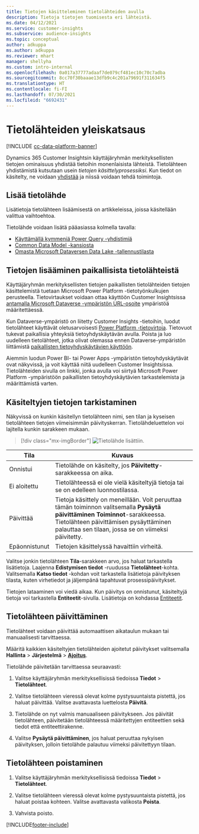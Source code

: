 ```yaml
---
title: Tietojen käsitteleminen tietolähteiden avulla
description: Tietoja tietojen tuomisesta eri lähteistä.
ms.date: 04/12/2021
ms.service: customer-insights
ms.subservice: audience-insights
ms.topic: conceptual
author: adkuppa
ms.author: adkuppa
ms.reviewer: mhart
manager: shellyha
ms.custom: intro-internal
ms.openlocfilehash: 0a017a37777adaaf7de079cf481ec10c70c7adba
ms.sourcegitcommit: 8cc70f30baaae13dfb9c4c201a79691f311634f5
ms.translationtype: HT
ms.contentlocale: fi-FI
ms.lasthandoff: 07/30/2021
ms.locfileid: "6692431"
---
```

# <a name="data-sources-overview"></a>Tietolähteiden yleiskatsaus

[!INCLUDE [cc-data-platform-banner](../includes/cc-data-platform-banner.md)]

Dynamics 365 Customer Insightsin käyttäjäryhmän merkityksellisten tietojen ominaisuus yhdistää tietoihin monenlaisista lähteistä. Tietolähteen yhdistämistä kutsutaan usein *tietojen käsittelyprosessiksi*. Kun tiedot on käsitelty, ne voidaan [yhdistää](data-unification.md) ja niissä voidaan tehdä toimintoja.

## <a name="add-a-data-source"></a>Lisää tietolähde

Lisätietoja tietolähteen lisäämisestä on artikkeleissa, joissa käsitellään valittua vaihtoehtoa.

Tietolähde voidaan lisätä pääasiassa kolmella tavalla:

- [Käyttämällä kymmeniä Power Query -yhdistimiä](connect-power-query.md)
- [Common Data Model -kansiosta](connect-common-data-model.md)
- [Omasta Microsoft Dataversen Data Lake -tallennustilasta](connect-dataverse-managed-lake.md)

## <a name="add-data-from-on-premises-data-sources"></a>Tietojen lisääminen paikallisista tietolähteistä

Käyttäjäryhmän merkityksellisten tietojen paikallisten tietolähteiden tietojen käsittelemistä tuetaan Microsoft Power Platform -tietotyönkulkujen perusteella. Tietovirtaukset voidaan ottaa käyttöön Customer Insightsissa [antamalla Microsoft Dataverse -ympäristön URL-osoite](get-started-paid.md) ympäristöä määritettäessä.

Kun Dataverse-ympäristö on liitetty Customer Insights -tietoihin, luodut tietolähteet käyttävät oletusarvoisesti [Power Platform -tietovirtoja](/power-query/dataflows/overview-dataflows-across-power-platform-dynamics-365). Tietovuot tukevat paikallisia yhteyksiä tietoyhdyskäytävän avulla. Poista ja luo uudelleen tietolähteet, jotka olivat olemassa ennen Dataverse-ympäristön liittämistä [paikallisten tietoyhdyskäytävien käyttöön](/data-integration/gateway/service-gateway-app).

Aiemmin luodun Power BI- tai Power Apps -ympäristön tietoyhdyskäytävät ovat näkyvissä, ja voit käyttää niitä uudelleen Customer Insightsissa. Tietolähteiden sivulla on linkki, jonka avulla voi siirtyä Microsoft Power Platform -ympäristöön paikallisten tietoyhdyskäytävien tarkastelemista ja määrittämistä varten.

## <a name="review-ingested-data"></a>Käsiteltyjen tietojen tarkistaminen

Näkyvissä on kunkin käsitellyn tietolähteen nimi, sen tilan ja kyseisen tietolähteen tietojen viimeisimmän päivityskerran. Tietolähdeluettelon voi lajitella kunkin sarakkeen mukaan.

> [!div class="mx-imgBorder"]
> ![Tietolähde lisättiin.](media/configure-data-datasource-added.png "Tietolähde lisättiin")

|Tila  |Kuvaus  |
|---------|---------|
|Onnistui   |Tietolähde on käsitelty, jos **Päivitetty**-sarakkeessa on aika.
|Ei aloitettu   |Tietolähteessä ei ole vielä käsiteltyjä tietoja tai se on edelleen luonnostilassa.         |
|Päivittää    |Tietoja käsittely on meneillään. Voit peruuttaa tämän toiminnon valitsemalla **Pysäytä päivittäminen** **Toiminnot**-sarakkeessa. Tietolähteen päivittämisen pysäyttäminen palauttaa sen tilaan, jossa se on viimeksi päivitetty.       |
|Epäonnistunut     |Tietojen käsittelyssä havaittiin virheitä.         |

Valitse jonkin tietolähteen **Tila**-sarakkeen arvo, jos haluat tarkastella lisätietoja. Laajenna **Edistymisen tiedot** -ruudussa **Tietolähteet**-kohta. Valitsemalla **Katso tiedot** -kohdan voit tarkastella lisätietoja päivityksen tilasta, kuten virhetiedot ja jäljempänä tapahtuvat prosessipäivitykset.

Tietojen lataaminen voi viedä aikaa. Kun päivitys on onnistunut, käsiteltyjä tietoja voi tarkastella **Entiteetit**-sivulla. Lisätietoja on kohdassa [Entiteetit](entities.md).

## <a name="refresh-a-data-source"></a>Tietolähteen päivittäminen

Tietolähteet voidaan päivittää automaattisen aikataulun mukaan tai manuaalisesti tarvittaessa. 

Määritä kaikkien käsiteltyjen tietolähteiden ajoitetut päivitykset valitsemalla **Hallinta** > **Järjestelmä** > [**Ajoitus**](system.md#schedule-tab).

Tietolähde päivitetään tarvittaessa seuraavasti:

1. Valitse käyttäjäryhmän merkityksellisissä tiedoissa **Tiedot** > **Tietolähteet**.

2. Valitse tietolähteen vieressä olevat kolme pystysuuntaista pistettä, jos haluat päivittää. Valitse avattavasta luettelosta **Päivitä**.

3. Tietolähde on nyt valmis manuaaliseen päivitykseen. Jos päivität tietolähteen, päivitetään tietolähteessä määritettyjen entiteettien sekä tiedot että entiteettirakenne.

4. Valitse **Pysäytä päivittäminen**, jos haluat peruuttaa nykyisen päivityksen, jolloin tietolähde palautuu viimeksi päivitettyyn tilaan.

## <a name="delete-a-data-source"></a>Tietolähteen poistaminen

1. Valitse käyttäjäryhmän merkityksellisissä tiedoissa **Tiedot** > **Tietolähteet**.

2. Valitse tietolähteen vieressä olevat kolme pystysuuntaista pistettä, jos haluat poistaa kohteen. Valitse avattavasta valikosta **Poista**.

3. Vahvista poisto.


[!INCLUDE[footer-include](../includes/footer-banner.md)]
